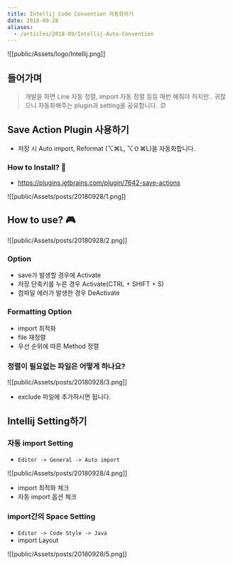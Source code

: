 ```yaml
---
title: Intellij Code Convention 자동화하기
date: 2018-09-28
aliases: 
  - /articles/2018-09/Intellij-Auto-Convention
---
```


![[public/Assets/logo/Intellij.png]]


## 들어가며
> 개발을 하면 Line 자동 정렬, import 자동 정렬 등등 매번 해줘야 하지만.. 귀찮으니 자동화해주는 plugin과 setting을 공유합니다. :D

## Save Action Plugin 사용하기
- 저장 시 Auto import, Reformat (⌥⌘L, ⌥⇧⌘L)을 자동화합니다.

### How to Install? 🧐
- <https://plugins.jetbrains.com/plugin/7642-save-actions>


![[public/Assets/posts/20180928/1.png]]

## How to use? 🎮

![[public/Assets/posts/20180928/2.png]]

### Option
- save가 발생할 경우에 Activate
- 저장 단축키를 누른 경우 Activate(CTRL + SHIFT + S)
- 컴파일 에러가 발생한 경우 DeActivate

### Formatting Option
- import 최적화
- file 재정렬
- 우선 순위에 따른 Method 정렬

### 정렬이 필요없는 파일은 어떻게 하나요?

![[public/Assets/posts/20180928/3.png]]

- exclude 파일에 추가하시면 됩니다.


## Intellij Setting하기

### 자동 import Setting
- `Editor -> General -> Auto import`

![[public/Assets/posts/20180928/4.png]]

- import 최적화 체크
- 자동 import 옵션 체크

### import간의 Space Setting
- `Editor -> Code Style -> Java`
- import Layout

![[public/Assets/posts/20180928/5.png]]
